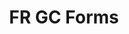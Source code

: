 ---
title: 'FR GC Forms'
description: Create accessible online forms
image: '../../../../static/img/cds/product-icon.svg'
imageAlt: 'imageAlt'
link: ''
---